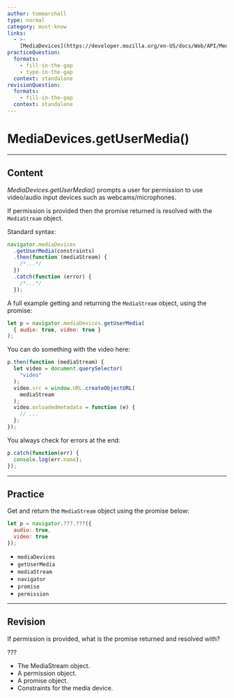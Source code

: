 ```yaml
---
author: tommarshall
type: normal
category: must-know
links:
  - >-
    [MediaDevices](https://developer.mozilla.org/en-US/docs/Web/API/MediaDevices){documentation}
practiceQuestion:
  formats:
    - fill-in-the-gap
    - type-in-the-gap
  context: standalone
revisionQuestion:
  formats:
    - fill-in-the-gap
  context: standalone
---
```


# MediaDevices.getUserMedia()


---

## Content

*MediaDevices.getUserMedia()* prompts a user for permission to use video/audio input devices such as webcams/microphones.

If permission is provided then the promise returned is resolved with the `MediaStream` object.

Standard syntax:

```javascript
navigator.mediaDevices
  .getUserMedia(constraints)
  .then(function (mediaStream) {
    /*...*/
  })
  .catch(function (error) {
    /*...*/
  });
```

A full example getting and returning the `MediaStream` object, using the promise:

```javascript
let p = navigator.mediaDevices.getUserMedia(
  { audio: true, video: true }
);
```

You can do something with the video here:

```javascript
p.then(function (mediaStream) {
  let video = document.querySelector(
    "video"
  );
  video.src = window.URL.createObjectURL(
    mediaStream
  );
  video.onloadedmetadata = function (e) {
    // ...
  };
});
```

You always check for errors at the end:

```javascript
p.catch(function(err) {
  console.log(err.name);
});
```


---

## Practice

Get and return the `MediaStream` object using the promise below:

```javascript
let p = navigator.???.???({
  audio: true,
  video: true
});
```

- `mediaDevices`
- `getUserMedia`
- `mediaStream`
- `navigator`
- `promise`
- `permission`


---

## Revision

If permission is provided, what is the promise returned and resolved with? 

???

- The MediaStream object.
- A permission object.
- A promise object.
- Constraints for the media device.
 

